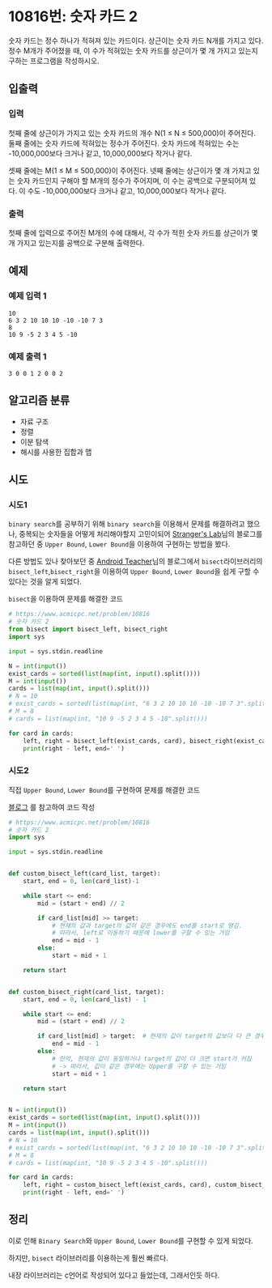# 10816번: 숫자 카드 2

숫자 카드는 정수 하나가 적혀져 있는 카드이다. 상근이는 숫자 카드 N개를 가지고 있다. 정수 M개가 주어졌을 때,
이 수가 적혀있는 숫자 카드를 상근이가 몇 개 가지고 있는지 구하는 프로그램을 작성하시오.

## 입출력

### 입력

첫째 줄에 상근이가 가지고 있는 숫자 카드의 개수 N(1 ≤ N ≤ 500,000)이 주어진다. 둘째 줄에는 숫자 카드에 적혀있는 정수가 주어진다. 숫자 카드에 적혀있는 수는 -10,000,000보다 크거나 같고,
10,000,000보다 작거나 같다.

셋째 줄에는 M(1 ≤ M ≤ 500,000)이 주어진다. 넷째 줄에는 상근이가 몇 개 가지고 있는 숫자 카드인지 구해야 할 M개의 정수가 주어지며, 이 수는 공백으로 구분되어져 있다. 이 수도
-10,000,000보다 크거나 같고, 10,000,000보다 작거나 같다.

### 출력

첫째 줄에 입력으로 주어진 M개의 수에 대해서, 각 수가 적힌 숫자 카드를 상근이가 몇 개 가지고 있는지를 공백으로 구분해 출력한다.

## 예제

### 예제 입력 1

```text
10
6 3 2 10 10 10 -10 -10 7 3
8
10 9 -5 2 3 4 5 -10
```

### 예제 출력 1

```text
3 0 0 1 2 0 0 2
```

## 알고리즘 분류

- 자료 구조
- 정렬
- 이분 탐색
- 해시를 사용한 집합과 맵

## 시도

### 시도1

`binary search`를 공부하기 위해 `binary search`을 이용해서 문제를 해결하려고 했으나, 중복되는 숫자들을 어떻게 처리해야할지 고민이되어 
[Stranger's Lab](https://st-lab.tistory.com/267)님의 블로그를 참고하던 중 `Upper Bound`, `Lower Bound`을 이용하여 구현하는 방법을 봤다.

다른 방법도 있나 찾아보던 중 [Android Teacher](https://hongcoding.tistory.com/12)님의 블로그에서 
`bisect`라이브러리의 `bisect_left`,`bisect_right`을 이용하여 `Upper Bound`, `Lower Bound`을 쉽게 구할 수 있다는 것을 알게 되었다.

`bisect`을 이용하여 문제를 해결한 코드

```python
# https://www.acmicpc.net/problem/10816
# 숫자 카드 2
from bisect import bisect_left, bisect_right
import sys

input = sys.stdin.readline

N = int(input())
exist_cards = sorted(list(map(int, input().split())))
M = int(input())
cards = list(map(int, input().split()))
# N = 10
# exist_cards = sorted(list(map(int, "6 3 2 10 10 10 -10 -10 7 3".split())))
# M = 8
# cards = list(map(int, "10 9 -5 2 3 4 5 -10".split()))

for card in cards:
    left, right = bisect_left(exist_cards, card), bisect_right(exist_cards, card)
    print(right - left, end=' ')
```

### 시도2

직접 `Upper Bound`, `Lower Bound`를 구현하여 문제를 해결한 코드

[블로그](https://st-lab.tistory.com/267) 를 참고하여 코드 작성

```python
# https://www.acmicpc.net/problem/10816
# 숫자 카드 2
import sys

input = sys.stdin.readline


def custom_bisect_left(card_list, target):
    start, end = 0, len(card_list)-1

    while start <= end:
        mid = (start + end) // 2

        if card_list[mid] >= target:
            # 현재의 값과 target의 값이 같은 경우에도 end를 start로 땡김.
            # 따라서, left로 이동하기 때문에 lower를 구할 수 있는 거임
            end = mid - 1
        else:
            start = mid + 1

    return start


def custom_bisect_right(card_list, target):
    start, end = 0, len(card_list) - 1

    while start <= end:
        mid = (start + end) // 2

        if card_list[mid] > target:  # 현재의 값이 target의 값보다 다 큰 경우에만 end를 앞으로 당긴다.
            end = mid - 1
        else:
            # 만약, 현재의 값이 동일하거나 target의 값이 더 크면 start가 커짐
            # -> 따라서, 값이 같은 경우에는 Upper를 구할 수 있는 거임
            start = mid + 1

    return start


N = int(input())
exist_cards = sorted(list(map(int, input().split())))
M = int(input())
cards = list(map(int, input().split()))
# N = 10
# exist_cards = sorted(list(map(int, "6 3 2 10 10 10 -10 -10 7 3".split())))
# M = 8
# cards = list(map(int, "10 9 -5 2 3 4 5 -10".split()))

for card in cards:
    left, right = custom_bisect_left(exist_cards, card), custom_bisect_right(exist_cards, card)
    print(right - left, end=' ')
```

## 정리

이로 인해 `Binary Search`와 `Upper Bound`, `Lower Bound`를 구현할 수 있게 되었다.

하지만, `bisect` 라이브러리를 이용하는게 훨씬 빠르다.

내장 라이브러리는 c언어로 작성되어 있다고 들었는데, 그래서인듯 하다.
